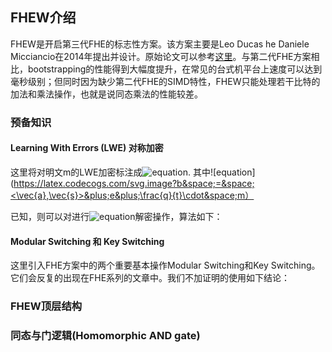 ## FHEW介绍

FHEW是开启第三代FHE的标志性方案。该方案主要是Leo Ducas he Daniele Micciancio在2014年提出并设计。原始论文可以参考[这里](https://eprint.iacr.org/2014/816.pdf)。与第二代FHE方案相比，bootstrapping的性能得到大幅度提升，在常见的台式机平台上速度可以达到毫秒级别；但同时因为缺少第二代FHE的SIMD特性，FHEW只能处理若干比特的加法和乘法操作，也就是说同态乘法的性能较差。

### 预备知识
#### Learning With Errors (LWE) 对称加密
这里将对明文m的LWE加密标注成![equation](https://latex.codecogs.com/svg.image?LWE_{\vec{s}}(m)=(\vec{a},b)). 其中![equation](https://latex.codecogs.com/svg.image?b&space;=&space;<\vec{a},\vec{s}>&plus;e&plus;\frac{q}{t}\cdot&space;m）

已知，则可以对进行![equation](https://latex.codecogs.com/svg.image?LWE_{\vec{s}}(m)=(\vec{a},b))解密操作，算法如下：


#### Modular Switching 和 Key Switching
这里引入FHE方案中的两个重要基本操作Modular Switching和Key Switching。它们会反复的出现在FHE系列的文章中。我们不加证明的使用如下结论：

### FHEW顶层结构

### 同态与门逻辑(Homomorphic AND gate)
